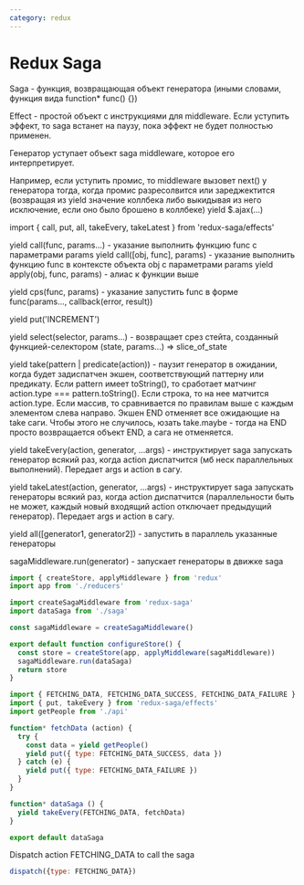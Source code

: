 ```yaml
---
category: redux
---
```

# Redux Saga
Saga - функция, возвращающая объект генератора (иными словами, функция вида function* func() {})

Effect - простой объект с инструкциями для middleware. Если уступить эффект, то saga встанет на паузу, пока эффект не будет полностью применен.

Генератор уступает объект saga middleware, которое его интерпретирует.

Например, если уступить промис, то middleware вызовет next() у генератора тогда, когда промис разресолвится или зареджектится (возвращая из yield значение коллбека либо выкидывая из него исключение, если оно было брошено в коллбеке)
yield $.ajax(...)

import { call, put, all, takeEvery, takeLatest } from 'redux-saga/effects'

yield call(func, params...) - указание выполнить функцию func с параметрами params
yield call([obj, func], params) - указание выполнить функцию func в контексте объекта obj с параметрами params
yield apply(obj, func, params) - алиас к функции выше

yield cps(func, params) - указание запустить func в форме func(params..., callback(error, result))

yield put('INCREMENT')

yield select(selector, params...) - возвращает срез стейта, созданный функцией-селектором (state, params...) => slice_of_state

yield take(pattern | predicate(action)) - паузит генератор в ожидании, когда будет задиспатчен экшен, соответствующий паттерну или предикату. Если pattern имеет toString(), то сработает матчинг action.type === pattern.toString(). Если строка, то на нее матчится action.type. Если массив, то сравнивается по правилам выше с каждым элементом слева направо.
Экшен END отменяет все ожидающие на take саги. Чтобы этого не случилось, юзать take.maybe - тогда на END просто возвращается объект END, а сага не отменяется.

yield takeEvery(action, generator, ...args) - инструктирует saga запускать генератор всякий раз, когда action диспатчится (мб неск параллельных выполнений). Передает args и action в сагу.

yield takeLatest(action, generator, ...args) - инструктирует saga запускать генераторы всякий раз, когда action диспатчится (параллельности быть не может, каждый новый входящий action отключает предыдущий генератор). Передает args и action в сагу.

yield all([generator1, generator2]) - запустить в параллель указанные генераторы

sagaMiddleware.run(generator) - запускает генераторы в движке saga

```javascript
import { createStore, applyMiddleware } from 'redux'
import app from './reducers'

import createSagaMiddleware from 'redux-saga'
import dataSaga from './saga'

const sagaMiddleware = createSagaMiddleware()

export default function configureStore() {
  const store = createStore(app, applyMiddleware(sagaMiddleware))
  sagaMiddleware.run(dataSaga)
  return store
}
```

```javascript
import { FETCHING_DATA, FETCHING_DATA_SUCCESS, FETCHING_DATA_FAILURE } from './constants'
import { put, takeEvery } from 'redux-saga/effects'
import getPeople from './api'

function* fetchData (action) {
  try {
    const data = yield getPeople()
    yield put({ type: FETCHING_DATA_SUCCESS, data })
  } catch (e) {
    yield put({ type: FETCHING_DATA_FAILURE })
  }
}

function* dataSaga () {
  yield takeEvery(FETCHING_DATA, fetchData)
}

export default dataSaga
```

Dispatch action FETCHING_DATA to call the saga
```javascript
dispatch({type: FETCHING_DATA})

```
